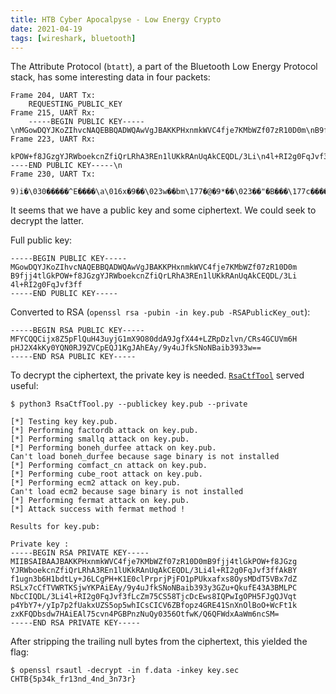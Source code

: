 ```yaml
---
title: HTB Cyber Apocalpyse - Low Energy Crypto
date: 2021-04-19
tags: [wireshark, bluetooth]
---
```


The Attribute Protocol (`btatt`), a part of the Bluetooth Low Energy Protocol stack, has some interesting data in four packets:
```
Frame 204, UART Tx:
    REQUESTING_PUBLIC_KEY
Frame 215, UART Rx:
    -----BEGIN PUBLIC KEY-----\nMGowDQYJKoZIhvcNAQEBBQADWQAwVgJBAKKPHxnmkWVC4fje7KMbWZf07zR10D0m\nB9fjj4tlG
Frame 223, UART Rx:
    kPOW+f8JGzgYJRWboekcnZfiQrLRhA3REn1lUKkRAnUqAkCEQDL/3Li\n4l+RI2g0FqJvf3ff\n-----END PUBLIC KEY-----\n
Frame 230, UART Tx:
    9)i�\030�����^E����\a\016x�9��\023w��bm\177�@�9*��\023��"�B���\177c������\020\026��pw�\n�8
```

It seems that we have a public key and some ciphertext. We could seek to decrypt the latter.

Full public key:
```
-----BEGIN PUBLIC KEY-----
MGowDQYJKoZIhvcNAQEBBQADWQAwVgJBAKKPHxnmkWVC4fje7KMbWZf07zR10D0m
B9fjj4tlGkPOW+f8JGzgYJRWboekcnZfiQrLRhA3REn1lUKkRAnUqAkCEQDL/3Li
4l+RI2g0FqJvf3ff
-----END PUBLIC KEY-----
```

Converted to RSA (`openssl rsa -pubin -in key.pub -RSAPublicKey_out`):
```
-----BEGIN RSA PUBLIC KEY-----
MFYCQQCijx8Z5pFlQuH43uyjG1mX9O80ddA9JgfX44+LZRpDzlvn/CRs4GCUVm6H
pHJ2X4kKy0YQN0RJ9ZVCpEQJ1KgJAhEAy/9y4uJfkSNoNBaib3933w==
-----END RSA PUBLIC KEY-----
```

To decrypt the ciphertext, the private key is needed. [`RsaCtfTool`](https://github.com/Ganapati/RsaCtfTool) served useful:
```
$ python3 RsaCtfTool.py --publickey key.pub --private

[*] Testing key key.pub.
[*] Performing factordb attack on key.pub.
[*] Performing smallq attack on key.pub.
[*] Performing boneh_durfee attack on key.pub.
Can't load boneh_durfee because sage binary is not installed
[*] Performing comfact_cn attack on key.pub.
[*] Performing cube_root attack on key.pub.
[*] Performing ecm2 attack on key.pub.
Can't load ecm2 because sage binary is not installed
[*] Performing fermat attack on key.pub.
[*] Attack success with fermat method !

Results for key.pub:

Private key :
-----BEGIN RSA PRIVATE KEY-----
MIIBSAIBAAJBAKKPHxnmkWVC4fje7KMbWZf07zR10D0mB9fjj4tlGkPOW+f8JGzg
YJRWboekcnZfiQrLRhA3REn1lUKkRAnUqAkCEQDL/3Li4l+RI2g0FqJvf3ffAkBY
f1ugn3b6H1bdtLy+J6LCgPH+K1E0clPrprjPjFO1pPUkxafxs8OysMDdT5VBx7dZ
RSLx7cCfTVWRTKSjwYKPAiEAy/9y4uJfkSNoNBaib393y3GZu+QkufE43A3BMLPC
NbcCIQDL/3Li4l+RI2g0FqJvf3fLcZm75CS58TjcDcEws8IQPwIgOPH5FJgQJVqt
p4YbY7+/yIp7p2fUakxUZS5op5whICsCICV6ZBfopz4GRE41SnXnOlBoO+WcFt1k
zxKFQDbsdw7HAiEAl75cvn4PGBPnzNuQy0356OtfwK/Q6QFWdxAaWm6ncSM=
-----END RSA PRIVATE KEY-----
```

After stripping the trailing null bytes from the ciphertext, this yielded the flag:
```
$ openssl rsautl -decrypt -in f.data -inkey key.sec
CHTB{5p34k_fr13nd_4nd_3n73r}
```
